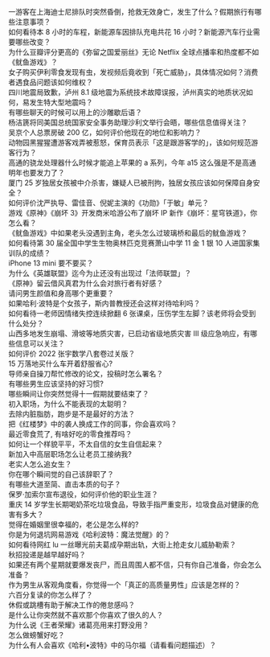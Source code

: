 一游客在上海迪士尼排队时突然昏倒，抢救无效身亡，发生了什么？假期旅行有哪些注意事项？  
如何看待本 8 小时的车程，新能源车因排队充电共花 16 小时？新能源汽车行业需要哪些改变？  
为什么豆瓣评分更高的《弥留之国爱丽丝》无论 Netflix 全球点播率和热度都不如《鱿鱼游戏》？  
女子购买伊利零食发现有虫，发视频后竟收到「死亡威胁」，具体情况如何？消费者遇食品问题该如何维权？  
四川地震局致歉，泸州 8.1 级地震为系统技术故障误报，泸州真实的地质状况如何，易发生特大型地震吗？  
有哪些聊天的时候可以用上的沙雕歇后语？  
杨洁篪将同美国总统国家安全事务助理沙利文举行会晤，哪些信息值得关注？  
吴京个人总票房破 200 亿，如何评价他现在的地位和影响力？  
动物园黑猩猩遭游客戏弄被惹怒，保育员表示「这是跟游客学的」，该如何规范游客行为？  
高通的骁龙处理器什么时候才能追上苹果的 a 系列，今年 a15 这么强是不是高通明年也要发力了？  
厦门 25 岁独居女孩被中介杀害，嫌疑人已被刑拘，独居女孩应该如何保障自身安全？  
如何评价沈严执导、雷佳音、倪妮主演的《功勋》「于敏」单元？  
游戏《原神》《崩坏 3》开发商米哈游公布了崩坏 IP 新作《崩坏：星穹铁道》，你怎么看？  
《鱿鱼游戏》中如果老头没遇到主角，老头怎么过玻璃桥和最后的鱿鱼游戏？  
如何看待第 30 届全国中学生生物奥林匹克竞赛萧山中学 11 金 1 银 10 人进国家集训队的成绩？  
iPhone 13 mini 要不要买？  
为什么《英雄联盟》迄今为止还没有出现过「法师联盟」？  
《原神》留云借风真君为什么会对旅行者有好感？  
请问男生颜值和身高哪个更重要？  
如果哈利·波特是个女孩子，斯内普教授还会这样对待哈利吗？  
如何看待一老师因情绪失控连续掀翻 6 张课桌，压伤学生左脚？该老师将会受到什么处分？  
山西多地发生崩塌、滑坡等地质灾害，已启动省级地质灾害 Ⅲ 级应急响应，有哪些信息可以关注？  
如何评价 2022 张宇数学八套卷过关版？  
15 万落地买什么车开着舒服省心?  
导师亲自操刀帮忙修改的论文，投稿时怎么署名？  
有哪些男生应该坚持的好习惯?  
哪些瞬间让你突然觉得十一假期就要结束了？  
初入职场，为什么不能表现的太聪明？  
去除内脏脂肪，跑步是不是最好的方法？  
把《红楼梦》中的袭人换成工作的同事，你会喜欢吗？  
最近零食荒了, 有啥好吃的零食推荐吗？  
如何让一个样貌平平，不太自信的女生自信起来？  
新加入中高层职场怎么让老员工接纳我?  
老实人怎么追女生？  
你在哪个瞬间觉的自己该辞职了？  
有哪些大道至简、直击本质的句子？  
保罗·加索尔宣布退役，如何评价他的职业生涯？  
重庆 14 岁学生长期喝奶茶吃垃圾食品，导致手指严重变形，垃圾食品对健康的危害有多大？  
觉得在婚姻里很幸福的，老公是怎么样的?  
你是为何退坑网易游戏《哈利波特：魔法觉醒》的？  
如何看待网红 lu 一丝曝光前夫葛成孕期出轨，大街上抢走女儿威胁勒索？  
秋招投递是越早越好吗？  
如果还有两个星期就要爆发丧尸，而且周围人都不信，只有你自己准备，你会怎么准备？  
作为男生从客观角度看，你觉得一个「真正的高质量男性」应该是怎样的？  
六百分复读的你怎么样了？  
休假或跳槽有助于解决工作的倦怠感吗？  
是什么让你突然就不喜欢那个你喜欢了很久的人？  
为什么说《王者荣耀》诸葛亮用来打野没用？  
怎么做螃蟹好吃？  
为什么有人会喜欢《哈利•波特》中的马尔福（请看看问题描述）？  
